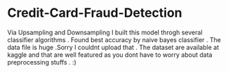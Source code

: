 # Credit-Card-Fraud-Detection
Via Upsampling and Downsampling I built this model throgh several classifier algorithms . Found best accuracy by naive bayes classifier . The data file is huge .Sorry I couldnt upload that . The dataset are available at kaggle and that are well featured as you dont have to worry about data preprocessing stuffs . :)
